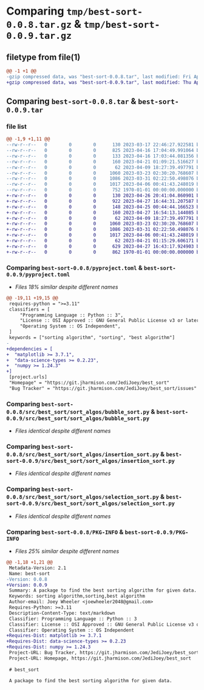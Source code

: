 # Comparing `tmp/best-sort-0.0.8.tar.gz` & `tmp/best-sort-0.0.9.tar.gz`

## filetype from file(1)

```diff
@@ -1 +1 @@
-gzip compressed data, was "best-sort-0.0.8.tar", last modified: Fri Apr 21 01:09:21 2023, max compression
+gzip compressed data, was "best-sort-0.0.9.tar", last modified: Thu Apr 27 16:54:13 2023, max compression
```

## Comparing `best-sort-0.0.8.tar` & `best-sort-0.0.9.tar`

### file list

```diff
@@ -1,9 +1,11 @@
--rw-r--r--   0        0        0      130 2023-03-17 22:46:27.922581 best-sort-0.0.8/README.md
--rw-r--r--   0        0        0      825 2023-04-16 17:04:49.991064 best-sort-0.0.8/pyproject.toml
--rw-r--r--   0        0        0      133 2023-04-16 17:03:44.081356 best-sort-0.0.8/src/best_sort/__init__.py
--rw-r--r--   0        0        0      160 2023-04-21 01:09:21.516627 best-sort-0.0.8/src/best_sort/_version.py
--rw-r--r--   0        0        0       62 2023-04-09 18:27:39.497791 best-sort-0.0.8/src/best_sort/sort_algos/__init__.py
--rw-r--r--   0        0        0     1060 2023-03-23 02:30:20.768607 best-sort-0.0.8/src/best_sort/sort_algos/bubble_sort.py
--rw-r--r--   0        0        0     1086 2023-03-31 02:22:50.498076 best-sort-0.0.8/src/best_sort/sort_algos/insertion_sort.py
--rw-r--r--   0        0        0     1017 2023-04-06 00:41:43.248019 best-sort-0.0.8/src/best_sort/sort_algos/selection_sort.py
--rw-r--r--   0        0        0      752 1970-01-01 00:00:00.000000 best-sort-0.0.8/PKG-INFO
+-rw-r--r--   0        0        0      130 2023-04-26 20:41:04.860901 best-sort-0.0.9/README.md
+-rw-r--r--   0        0        0      922 2023-04-27 16:44:31.207587 best-sort-0.0.9/pyproject.toml
+-rw-r--r--   0        0        0      148 2023-04-25 00:44:44.166523 best-sort-0.0.9/src/best_sort/__init__.py
+-rw-r--r--   0        0        0      160 2023-04-27 16:54:13.144085 best-sort-0.0.9/src/best_sort/_version.py
+-rw-r--r--   0        0        0       62 2023-04-09 18:27:39.497791 best-sort-0.0.9/src/best_sort/sort_algos/__init__.py
+-rw-r--r--   0        0        0     1060 2023-03-23 02:30:20.768607 best-sort-0.0.9/src/best_sort/sort_algos/bubble_sort.py
+-rw-r--r--   0        0        0     1086 2023-03-31 02:22:50.498076 best-sort-0.0.9/src/best_sort/sort_algos/insertion_sort.py
+-rw-r--r--   0        0        0     1017 2023-04-06 00:41:43.248019 best-sort-0.0.9/src/best_sort/sort_algos/selection_sort.py
+-rw-r--r--   0        0        0       62 2023-04-21 01:15:29.606171 best-sort-0.0.9/src/best_sort/visual_aids/__init__.py
+-rw-r--r--   0        0        0      629 2023-04-27 16:43:17.924903 best-sort-0.0.9/src/best_sort/visual_aids/graph_comparison.py
+-rw-r--r--   0        0        0      862 1970-01-01 00:00:00.000000 best-sort-0.0.9/PKG-INFO
```

### Comparing `best-sort-0.0.8/pyproject.toml` & `best-sort-0.0.9/pyproject.toml`

 * *Files 18% similar despite different names*

```diff
@@ -19,11 +19,15 @@
 requires-python = ">=3.11"
 classifiers = [
     "Programming Language :: Python :: 3",
     "License :: OSI Approved :: GNU General Public License v3 or later (GPLv3+)",
     "Operating System :: OS Independent",
 ]
 keywords = ["sorting algorithm", "sorting", "best algorithm"]
-
+dependencies = [
+  "matplotlib >= 3.7.1",
+  "data-science-types >= 0.2.23",
+  "numpy >= 1.24.3"
+]
 [project.urls]
 "Homepage" = "https://git.jharmison.com/JediJoey/best_sort"
 "Bug Tracker" = "https://git.jharmison.com/JediJoey/best_sort/issues"
```

### Comparing `best-sort-0.0.8/src/best_sort/sort_algos/bubble_sort.py` & `best-sort-0.0.9/src/best_sort/sort_algos/bubble_sort.py`

 * *Files identical despite different names*

### Comparing `best-sort-0.0.8/src/best_sort/sort_algos/insertion_sort.py` & `best-sort-0.0.9/src/best_sort/sort_algos/insertion_sort.py`

 * *Files identical despite different names*

### Comparing `best-sort-0.0.8/src/best_sort/sort_algos/selection_sort.py` & `best-sort-0.0.9/src/best_sort/sort_algos/selection_sort.py`

 * *Files identical despite different names*

### Comparing `best-sort-0.0.8/PKG-INFO` & `best-sort-0.0.9/PKG-INFO`

 * *Files 25% similar despite different names*

```diff
@@ -1,18 +1,21 @@
 Metadata-Version: 2.1
 Name: best-sort
-Version: 0.0.8
+Version: 0.0.9
 Summary: A package to find the best sorting algorithm for given data.
 Keywords: sorting algorithm,sorting,best algorithm
 Author-email: Joey Wheeler <joewheeler2048@gmail.com>
 Requires-Python: >=3.11
 Description-Content-Type: text/markdown
 Classifier: Programming Language :: Python :: 3
 Classifier: License :: OSI Approved :: GNU General Public License v3 or later (GPLv3+)
 Classifier: Operating System :: OS Independent
+Requires-Dist: matplotlib >= 3.7.1
+Requires-Dist: data-science-types >= 0.2.23
+Requires-Dist: numpy >= 1.24.3
 Project-URL: Bug Tracker, https://git.jharmison.com/JediJoey/best_sort/issues
 Project-URL: Homepage, https://git.jharmison.com/JediJoey/best_sort
 
 # best_sort
 
 A package to find the best sorting algorithm for given data.
```

